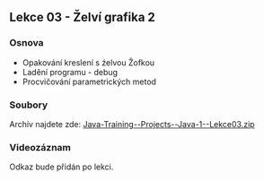 Lekce 03 - Želví grafika 2
--------------------------

### Osnova

* Opakování kreslení s źelvou Žofkou
* Ladění programu - debug
* Procvičování parametrických metod

### Soubory

Archív najdete zde: [Java-Training--Projects--Java-1--Lekce03.zip](/data/2021-jaro/java-1/Java-Training--Projects--Java-1--Lekce03.zip)
	
### Videozáznam
	
Odkaz bude přidán po lekci.